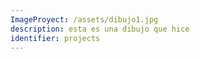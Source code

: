 ```yaml
---
ImageProyect: /assets/dibujo1.jpg
description: esta es una dibujo que hice
identifier: projects
---
```


